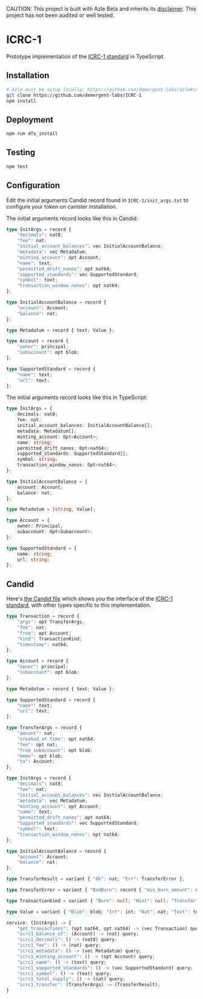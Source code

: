 CAUTION: This project is built with Azle Beta and inherits its [disclaimer](https://github.com/demergent-labs/azle#disclaimer). This project has not been audited or well tested.

# ICRC-1

Prototype implementation of the [ICRC-1 standard](https://github.com/dfinity/ICRC-1) in TypeScript.

## Installation

```bash
# Azle must be setup locally: https://github.com/demergent-labs/azle#installation
git clone https://github.com/demergent-labs/ICRC-1
npm install
```

## Deployment

```bash
npm run dfx_install
```

## Testing

```bash
npm test
```

## Configuration

Edit the initial arguments Candid record found in `ICRC-1/init_args.txt` to configure your token on canister installation.

The initial arguments record looks like this in Candid:

```typescript
type InitArgs = record {
    "decimals": nat8;
    "fee": nat;
    "initial_account_balances": vec InitialAccountBalance;
    "metadata": vec Metadatum;
    "minting_account": opt Account;
    "name": text;
    "permitted_drift_nanos": opt nat64;
    "supported_standards": vec SupportedStandard;
    "symbol": text;
    "transaction_window_nanos": opt nat64;
};

type InitialAccountBalance = record {
    "account": Account;
    "balance": nat;
};

type Metadatum = record { text; Value };

type Account = record {
    "owner": principal;
    "subaccount": opt blob;
};

type SupportedStandard = record {
    "name": text;
    "url": text;
};
```

The initial arguments record looks like this in TypeScript:

```typescript
type InitArgs = {
    decimals: nat8;
    fee: nat;
    initial_account_balances: InitialAccountBalance[];
    metadata: Metadatum[];
    minting_account: Opt<Account>;
    name: string;
    permitted_drift_nanos: Opt<nat64>;
    supported_standards: SupportedStandard[];
    symbol: string;
    transaction_window_nanos: Opt<nat64>;
};

type InitialAccountBalance = {
    account: Account;
    balance: nat;
};

type Metadatum = [string, Value];

type Account = {
    owner: Principal;
    subaccount: Opt<Subaccount>;
};

type SupportedStandard = {
    name: string;
    url: string;
};
```

## Candid

Here's [the Candid file](/src/index.did) which shows you the interface of the [ICRC-1 standard](https://github.com/dfinity/ICRC-1), with other types specific to this implementation.

```typescript
type Transaction = record {
    "args": opt TransferArgs;
    "fee": nat;
    "from": opt Account;
    "kind": TransactionKind;
    "timestamp": nat64;
};

type Account = record {
    "owner": principal;
    "subaccount": opt blob;
};

type Metadatum = record { text; Value };

type SupportedStandard = record {
    "name": text;
    "url": text;
};

type TransferArgs = record {
    "amount": nat;
    "created_at_time": opt nat64;
    "fee": opt nat;
    "from_subaccount": opt blob;
    "memo": opt blob;
    "to": Account;
};

type InitArgs = record {
    "decimals": nat8;
    "fee": nat;
    "initial_account_balances": vec InitialAccountBalance;
    "metadata": vec Metadatum;
    "minting_account": opt Account;
    "name": text;
    "permitted_drift_nanos": opt nat64;
    "supported_standards": vec SupportedStandard;
    "symbol": text;
    "transaction_window_nanos": opt nat64;
};

type InitialAccountBalance = record {
    "account": Account;
    "balance": nat;
};

type TransferResult = variant { "Ok": nat; "Err": TransferError };

type TransferError = variant { "BadBurn": record { "min_burn_amount": nat; }; "BadFee": record { "expected_fee": nat; }; "CreatedInFuture": record { "ledger_time": nat64; }; "Duplicate": record { "duplicate_of": nat; }; "GenericError": record { "error_code": nat; "message": text; }; "InsufficientFunds": record { "balance": nat; }; "TemporarilyUnavailable": null; "TooOld": null };

type TransactionKind = variant { "Burn": null; "Mint": null; "Transfer": null };

type Value = variant { "Blob": blob; "Int": int; "Nat": nat; "Text": text };

service: (InitArgs) -> {
    "get_transactions": (opt nat64, opt nat64) -> (vec Transaction) query;
    "icrc1_balance_of": (Account) -> (nat) query;
    "icrc1_decimals": () -> (nat8) query;
    "icrc1_fee": () -> (nat) query;
    "icrc1_metadata": () -> (vec Metadatum) query;
    "icrc1_minting_account": () -> (opt Account) query;
    "icrc1_name": () -> (text) query;
    "icrc1_supported_standards": () -> (vec SupportedStandard) query;
    "icrc1_symbol": () -> (text) query;
    "icrc1_total_supply": () -> (nat) query;
    "icrc1_transfer": (TransferArgs) -> (TransferResult);
}
```
